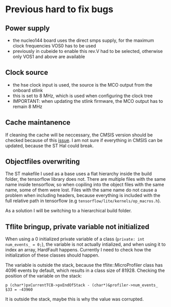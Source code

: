 # Previous hard to fix bugs

## Power supply

* the nucleo144 board uses the direct smps supply, for the maximum clock frequencies VOS0 has to be used
* previously in cubeide to enable this rev.V had to be selected, otherwise only VOS1 and above are available

## Clock source

* the hse clock input is used, the source is the MCO output from the onboard stlink
* this is set to 8 MHz, which is used when configuring the clock tree
* IMPORTANT: when updating the stlink firmware, the MCO output has to remain 8 MHz

## Cache maintanence

If cleaning the cache will be neccessary, the CMSIS version should be checked because of this [issue](https://github.com/ARM-software/CMSIS_5/issues/620). I am not sure if everything in CMSIS can be updated, because the ST Hal could break.

## Objectfiles overwriting

The ST makefile I used as a base uses a flat hierarchy inside the build folder, the tensorflow library does not. There are multiple files with the same name inside tensorflow, so when copiling into the object files with the same name, some of them were lost. Files with the same name do not cause a problem when including headers, because everything is included with the full relative path in tensorflow (e.g `tensorflow/lite/kernels/op_macros.h`).

As a solution I will be switching to a hierarchical build folder.

## Tflite bringup, private variable not initialized

When using a 0 initialized private variable of a class (`private: int num_events_ = 0;`), the variable is not actually intialized, and when using it to index an array, HardFault happens. Currently I need to check how the initialization of these classes should happen.

The variable is outside the stack, because the tflite::MicroProfiler class has 4096 events by default, which results in a class size of 81928. Checking the position of the variable on the stack:

```shell
p (char*)pxCurrentTCB->pxEndOfStack - (char*)&profiler->num_events_
$33 = -43960
```

It is outside the stack, maybe this is why the value was corrupted.
